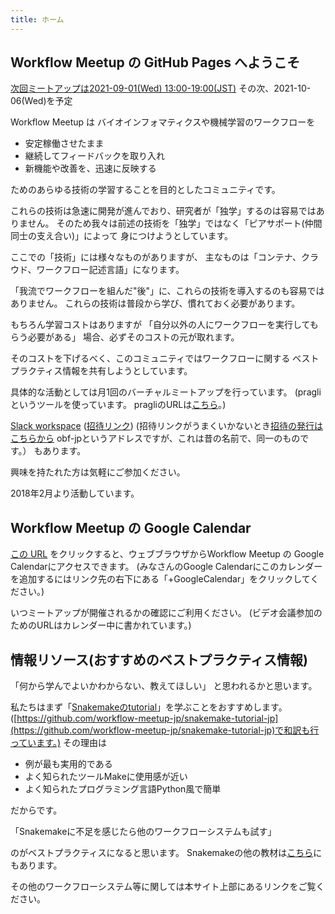 ```yaml
---
title: ホーム
---
```


## Workflow Meetup の GitHub Pages へようこそ

[次回ミートアップは2021-09-01(Wed) 13:00-19:00(JST)](https://github.com/workflow-meetup-jp/workflow-meetup/wiki/20210901)
その次、2021-10-06(Wed)を予定

Workflow Meetup は 
バイオインフォマティクスや機械学習のワークフローを

- 安定稼働させたまま
- 継続してフィードバックを取り入れ
- 新機能や改善を、迅速に反映する

ためのあらゆる技術の学習することを目的としたコミュニティです。

これらの技術は急速に開発が進んでおり、研究者が「独学」するのは容易ではありません。
そのため我々は前述の技術を「独学」ではなく「ピアサポート(仲間同士の支え合い)」によって
身につけようとしています。

ここでの「技術」には様々なものがありますが、
主なものは「コンテナ、クラウド、ワークフロー記述言語」になります。

「我流でワークフローを組んだ"後"」に、これらの技術を導入するのも容易ではありません。
これらの技術は普段から学び、慣れておく必要があります。

もちろん学習コストはありますが
「自分以外の人にワークフローを実行してもらう必要がある」
場合、必ずそのコストの元が取れます。

そのコストを下げるべく、このコミュニティではワークフローに関する
ベストプラクティス情報を共有しようとしています。

具体的な活動としては月1回のバーチャルミートアップを行っています。
(pragliというツールを使っています。 pragliのURLは[こちら](https://pragli.com/team/workflow-meetup/meeting/-MB7GdLaBKRQULGN-B0h)。)

[Slack workspace](https://workflow-meetup-jp.slack.com/)
([招待リンク](https://join.slack.com/t/workflow-meetup-jp/shared_invite/zt-jzydjvsm-oDfLHKcTgpSK9SGUWdaWIg))
(招待リンクがうまくいかないとき[招待の発行はこちらから](https://obf-jp-slackin.herokuapp.com/) obf-jpというアドレスですが、これは昔の名前で、同一のものです。）
もあります。

興味を持たれた方は気軽にご参加ください。

2018年2月より活動しています。

## Workflow Meetup の Google Calendar

[この URL](https://calendar.google.com/calendar/embed?src=8n4altth1rb2fi2ig28ngkvnog%40group.calendar.google.com&ctz=Asia%2FTokyo
) をクリックすると、ウェブブラウザからWorkflow Meetup の Google Calendarにアクセスできます。
(みなさんのGoogle Calendarにこのカレンダーを追加するにはリンク先の右下にある「+GoogleCalendar」をクリックしてください。)

いつミートアップが開催されるかの確認にご利用ください。
(ビデオ会議参加のためのURLはカレンダー中に書かれています。)

## 情報リソース(おすすめのベストプラクティス情報)

「何から学んでよいかわからない、教えてほしい」
と思われるかと思います。

私たちはまず「[Snakemakeのtutorial](https://snakemake.readthedocs.io/en/stable/tutorial/tutorial.html)」を学ぶことをおすすめします。
([https://github.com/workflow-meetup-jp/snakemake-tutorial-jp](https://github.com/workflow-meetup-jp/snakemake-tutorial-jp)で和訳も行っています。)
その理由は

- 例が最も実用的である
- よく知られたツールMakeに使用感が近い
- よく知られたプログラミング言語Python風で簡単

だからです。

「Snakemakeに不足を感じたら他のワークフローシステムも試す」

のがベストプラクティスになると思います。
Snakemakeの他の教材は[こちら](https://workflow-meetup-jp.github.io/snakemake.html)にもあります。

その他のワークフローシステム等に関しては本サイト上部にあるリンクをご覧ください。
